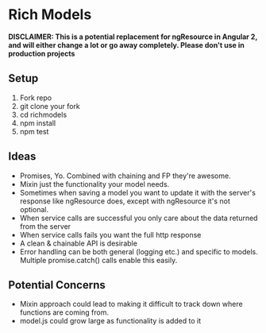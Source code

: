# Rich Models
**DISCLAIMER: This is a potential replacement for ngResource in Angular 2, and will either change a lot or go away completely. Please don't use in production projects**

## Setup
1. Fork repo
2. git clone your fork
3. cd richmodels
4. npm install
5. npm test

## Ideas

 - Promises, Yo. Combined with chaining and FP they're awesome.
 - Mixin just the functionality your model needs.
 - Sometimes when saving a model you want to update it with the server's response like ngResource does, except with ngResource it's not optional.
 - When service calls are successful you only care about the data returned from the server
 - When service calls fails you want the full http response
 - A clean & chainable API is desirable
 - Error handling can be both general (logging etc.) and specific to models. Multiple promise.catch() calls enable this easily.

## Potential Concerns

 - Mixin approach could lead to making it difficult to track down where functions are coming from.
 - model.js could grow large as functionality is added to it

